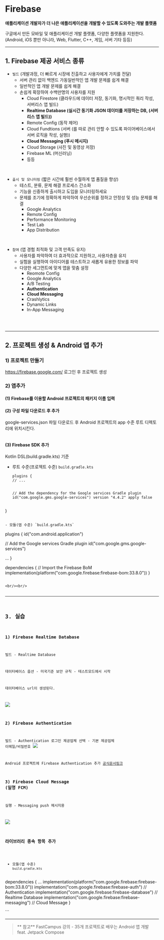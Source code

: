 <h1 id="firebase">Firebase</h1>
<p><strong>애플리케이션 개발자가 더 나은 애플리케이션을 개발할 수 있도록 도와주는 개발 플랫폼</strong></p>
<p>구글에서 만든 모바일 및 애플리케이션 개발 플랫폼, 다양한 플랫폼을 지원한다.
(Android, iOS 뿐만 아니라, Web, Flutter, C++, 게임, 서버 기타 등등)</p>
<hr />
<h2 id="1-firebase-제공-서비스-종류">1. Firebase 제공 서비스 종류</h2>
<ul>
<li><code>빌드</code> (개발과정, 더 빠르게 시장에 진출하고 사용자에게 가치를 전달)<ul>
<li>서버 관리 없이 백엔드 가동일반적인 앱 개발 문제를 쉽게 해결</li>
<li>일반적인 앱 개발 문제를 쉽게 해결</li>
<li>손쉽게 확장하여 수백만명의 사용자를 지원<ul>
<li>Cloud Firestore (클라우드에 데이터 저장, 동기화, 명시적인 쿼리 작성, 서버리스 앱 빌드)</li>
<li><strong>Realtime Database (실시간 동기화 JSON 데이터를 저장하는 DB, (서버리스 앱 빌드))</strong></li>
<li>Remote Config (동작 제어)</li>
<li>Cloud Fundtions (서버 (를 따로 관리 안할 수 있도록 파이어베이스에서 서버 로직을 작성, 실행))</li>
<li><strong>Cloud Messaging (푸시 메시지)</strong></li>
<li>Cloud Storage (사진 및 동영상 저장)</li>
<li>Firebase ML (머신러닝)</li>
<li>등등</li>
</ul>
</li>
</ul>
</li>
</ul>
<br />    

<ul>
<li><code>출시 및 모니터링</code>  (짧은 시간에 훨씬 수월하게 앱 품질을 향상)<ul>
<li>테스트, 분류, 문제 해결 프로세스 간소화</li>
<li>기능을 신중하게 출시하고 도입을 모니터링하세요</li>
<li>문제를 조기에 정확하게 파악하여 우선순위를 정하고 안정성 및 성능 문제를 해결<ul>
<li>Google Analytics</li>
<li>Remote Config</li>
<li>Performance Monitoring</li>
<li>Test Lab</li>
<li>App Distribution</li>
</ul>
</li>
</ul>
</li>
</ul>
<br />    


<ul>
<li><code>참여</code> (앱 경험 최적화 및 고객 만족도 유지)<ul>
<li>사용자를 파악하여 더 효과적으로 지원하고, 사용자층을 유지</li>
<li>실험을 실행하여 아이디어를 테스트하고 새롭게 유용한 정보를 파악</li>
<li>다양한 세그먼트에 맞게 앱을 맞춤 설정<ul>
<li>Reomote Config</li>
<li>Google Analytics</li>
<li>A/B Testing</li>
<li><strong>Authentication</strong></li>
<li><strong>Cloud Messaging</strong></li>
<li>Crashlytics</li>
<li>Dynamic Links</li>
<li>In-App Messaging</li>
</ul>
</li>
</ul>
</li>
</ul>
<br />
<br />


<hr />
<h2 id="2-프로젝트-생성--android-앱-추가">2. 프로젝트 생성 &amp; Android 앱 추가</h2>
<h3 id="1-프로젝트-만들기">1) 프로젝트 만들기</h3>
<p><a href="https://firebase.google.com/">https://firebase.google.com/</a> 
로그인 후 프로젝트 생성
<img alt="" src="https://velog.velcdn.com/images/jaehere/post/44b95695-9001-4445-9152-032546973147/image.png" /></p>
<h3 id="2-앱추가">2) 앱추가</h3>
<h4 id="1-firebase를-이용할-android-프로젝트의-패키지-이름-입력">(1) Firebase를 이용할 Android 프로젝트의 패키지 이름 입력</h4>
<h4 id="2-구성-파일-다운로드-후-추가">(2) 구성 파일 다운로드 후 추가</h4>
<p>google-services.json 파일 다운로드 후 Android 프로젝트의 app 수준 루트 디렉토리에 위치시킨다.</p>
<p><img alt="" src="https://velog.velcdn.com/images/jaehere/post/2254278f-f13f-4d96-9802-8b5132ddd514/image.png" /></p>
<h4 id="3-firebase-sdk-추가">(3) Firebase SDK 추가</h4>
<p>Kotlin DSL(build.gradle.kts) 기준</p>
<ul>
<li><p>루트 수준(프로젝트 수준) <code>build.gradle.kts</code></p>
<pre><code>plugins {
// ...

// Add the dependency for the Google services Gradle plugin
id("com.google.gms.google-services") version "4.4.2" apply false
</code></pre></li>
</ul>
<p>}</p>
<pre><code>
- 모듈(앱 수준) `build.gradle.kts`</code></pre><p>plugins {
  id("com.android.application")</p>
<p>  // Add the Google services Gradle plugin
  id("com.google.gms.google-services")</p>
<p>  ...
  }</p>
<p>dependencies {
  // Import the Firebase BoM
  implementation(platform("com.google.firebase:firebase-bom:33.8.0"))
}</p>
<pre><code>
&lt;br/&gt;&lt;br/&gt;

---

## 3. 실습


### 1) Firebase Realtime Database
빌드 - Realtime Database

데이터베이스 옵션 - 미국기준
보안 규칙 - 테스트모드에서 시작

데이터베이스 url이 생성된다.

![](https://velog.velcdn.com/images/jaehere/post/bf78852a-49eb-4345-9862-138f2adc6737/image.png)





### 2) Firebase Authentication

빌드 - Authentication
로그인 제공업체 선택 - 기본 제공업체 이메일/비밀번호
![](https://velog.velcdn.com/images/jaehere/post/a5e6a48c-eff2-4204-94f8-cd09576697d5/image.png)




Android 프로젝트에 Firebase Authentication 추가
[공식문서링크](https://firebase.google.com/docs/auth/android/start?hl=ko&amp;_gl=1*d1ofbg*_up*MQ..*_ga*NzYwMDM4NTk1LjE3MzgzMTEwNjA.*_ga_CW55HF8NVT*MTczODMxMTA2MC4xLjAuMTczODMxMTA2MC4wLjAuMA..&amp;gclid=Cj0KCQiAhvK8BhDfARIsABsPy4ivwd8y-_IAFp_KBvJJSryIPXmV8Al4i8nzAMVAocsEkjkOg5Qj84saAlzcEALw_wcB&amp;gclsrc=aw.ds)






### 3) Firebase Cloud Message (일명 FCM)
실행 - Messaging
push 메시지용

![](https://velog.velcdn.com/images/jaehere/post/a60280cb-6ee0-48e3-b52d-428a4a0ec181/image.png)


### 라이브러리 종속 항목 추가

- 모듈(앱 수준) `build.gradle.kts`</code></pre><p>dependencies {
    ...
    implementation(platform("com.google.firebase:firebase-bom:33.8.0"))
    implementation("com.google.firebase:firebase-auth")  // Authentication
    implementation("com.google.firebase:firebase-database") // Realtime Database
    implementation("com.google.firebase:firebase-messaging") // Cloud Message
}</p>
<p>```</p>
<hr />
<blockquote>
<p>** 참고**
FastCampus 강의 - 35개 프로젝트로 배우는 Android 앱 개발 feat. Jetpack Compose</p>
</blockquote>